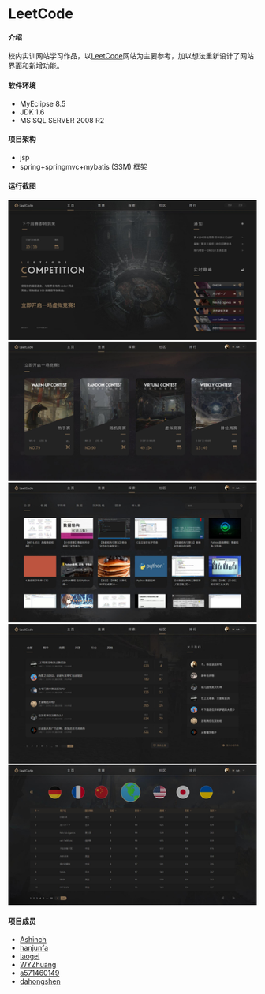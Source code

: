 # LeetCode


#### 介绍

校内实训网站学习作品，以[LeetCode](https://leetcode.com/)网站为主要参考，加以想法重新设计了网站界面和新增功能。

#### 软件环境

* MyEclipse 8.5
* JDK 1.6
* MS SQL SERVER 2008 R2

#### 项目架构
* jsp
* spring+springmvc+mybatis (SSM) 框架

#### 运行截图

![1.jpg](https://github.com/Ashinch/LeetCode/raw/master/WebRoot/images/1.jpg)
![2.jpg](https://github.com/Ashinch/LeetCode/raw/master/WebRoot/images/2.jpg)
![3.jpg](https://github.com/Ashinch/LeetCode/raw/master/WebRoot/images/3.jpg)
![4.jpg](https://github.com/Ashinch/LeetCode/raw/master/WebRoot/images/4.jpg)
![5.jpg](https://github.com/Ashinch/LeetCode/raw/master/WebRoot/images/5.jpg)

#### 项目成员

- [Ashinch](https://github.com/Glaxy-Auditore)
- [hanjunfa](https://gitee.com/hanjunfa)
- [laogei](https://gitee.com/laogei)
- [WYZhuang](https://gitee.com/WYZhuang)
- [a571460149](https://gitee.com/a571460149)
- [dahongshen](mailto:2326995206@qq.co)
